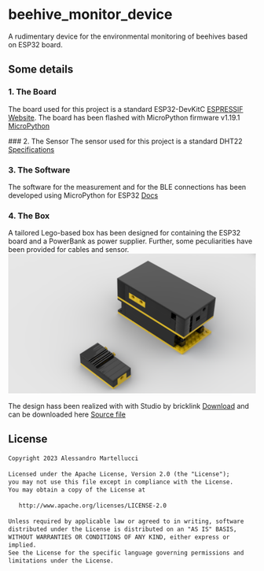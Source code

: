 # beehive_monitor_device
A rudimentary device for the environmental monitoring of beehives based on ESP32 board.

## Some details

### 1. The Board
The board used for this project is a standard ESP32-DevKitC [ESPRESSIF Website](https://www.espressif.com/en/products/devkits/esp32-devkitc).
The board has been flashed with MicroPython firmware v1.19.1 [MicroPython](https://micropython.org/download/esp32/)

### 2. The Sensor
The sensor used for this project is a standard DHT22 [Specifications](https://components101.com/sensors/dht22-pinout-specs-datasheet)

### 3. The Software
The software for the measurement and for the BLE connections has been developed using MicroPython for ESP32 [Docs](https://docs.micropython.org/en/latest/esp32/quickref.html)

### 4. The Box
A tailored Lego-based box has been designed for containing the ESP32 board and a PowerBank as power supplier. Further, some peculiarities have been provided for cables and sensor.
![Box Render](https://raw.githubusercontent.com/martellux/beehive_monitor_device/develop/blob/BoxSmall.png?token=GHSAT0AAAAAABVL72YG4YRNXZKNDXZ6VZUWY54FTMQ)

The design hass been realized with with Studio by bricklink [Download](https://www.bricklink.com/v3/studio/download.page) and can be downloaded here [Source file](https://github.com/martellux/beehive_monitor_device/blob/develop/box/BoxSmall.io?raw=true)


License
-------

    Copyright 2023 Alessandro Martellucci

    Licensed under the Apache License, Version 2.0 (the "License");
    you may not use this file except in compliance with the License.
    You may obtain a copy of the License at

       http://www.apache.org/licenses/LICENSE-2.0

    Unless required by applicable law or agreed to in writing, software
    distributed under the License is distributed on an "AS IS" BASIS,
    WITHOUT WARRANTIES OR CONDITIONS OF ANY KIND, either express or implied.
    See the License for the specific language governing permissions and
    limitations under the License.

[1]: https://search.maven.org/remote_content?g=com.martellux&a=lifecycle&v=LATEST
